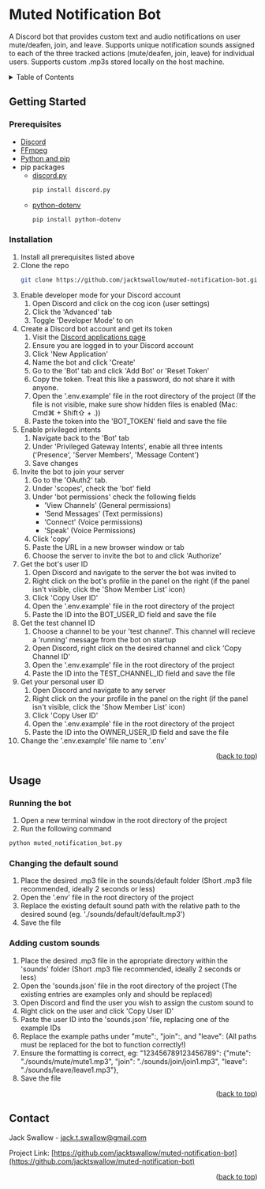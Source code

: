 <a id="readme-top"></a>
# Muted Notification Bot
A Discord bot that provides custom text and audio notifications on user mute/deafen, join, and leave. Supports unique notification sounds assigned to each of the three tracked actions (mute/deafen, join, leave) for individual users. Supports custom .mp3s stored locally on the host machine.

<!-- TABLE OF CONTENTS -->
<details>
  <summary>Table of Contents</summary>
  <ol>
    <li>
      <a href="#getting-started">Getting Started</a>
      <ul>
        <li><a href="#prerequisites">Prerequisites</a></li>
        <li><a href="#installation">Installation</a></li>
      </ul>
    </li>
    <li><a href="#usage">Usage</a></li>
    <li><a href="#contact">Contact</a></li>
  </ol>
</details>

<!-- GETTING STARTED -->
## Getting Started

### Prerequisites
* [Discord](https://discord.com/)
* [FFmpeg](https://www.gyan.dev/ffmpeg/builds/)
* [Python and pip](https://packaging.python.org/en/latest/tutorials/installing-packages/)
* pip packages
  * [discord.py](https://discordpy.readthedocs.io/en/stable/intro.html)
    ```sh
    pip install discord.py
    ```
  * [python-dotenv](https://pypi.org/project/python-dotenv/)
    ```sh
    pip install python-dotenv
    ```

### Installation

1. Install all prerequisites listed above
2. Clone the repo
   ```sh
   git clone https://github.com/jacktswallow/muted-notification-bot.git
   ```
3. Enable developer mode for your Discord account
    1. Open Discord and click on the cog icon (user settings)
    2. Click the 'Advanced' tab
    3. Toggle 'Developer Mode' to on
4. Create a Discord bot account and get its token
    1. Visit the [Discord applications page](https://discord.com/developers/applications)
    2. Ensure you are logged in to your Discord account
    3. Click 'New Application'
    4. Name the bot and click 'Create'
    5. Go to the 'Bot' tab and click 'Add Bot' or 'Reset Token'
    6. Copy the token. Treat this like a password, do not share it with anyone.
    7. Open the '.env.example' file in the root directory of the project (If the file is not visible, make sure show hidden files is enabled (Mac: Cmd⌘ + Shift⇧ + .))
    8. Paste the token into the 'BOT_TOKEN' field and save the file
5. Enable privileged intents
    1. Navigate back to the 'Bot' tab
    2. Under 'Privileged Gateway Intents', enable all three intents ('Presence', 'Server Members', 'Message Content')
    3. Save changes
6. Invite the bot to join your server
    1. Go to the 'OAuth2' tab.
    2. Under 'scopes', check the 'bot' field
    3. Under 'bot permissions' check the following fields
        * 'View Channels' (General permissions)
        * 'Send Messages' (Text permissions)
        * 'Connect' (Voice permissions)
        * 'Speak' (Voice Permissions)
    4. Click 'copy'
    5. Paste the URL in a new browser window or tab
    6. Choose the server to invite the bot to and click 'Authorize'
7. Get the bot's user ID
    1. Open Discord and navigate to the server the bot was invited to
    2. Right click on the bot's profile in the panel on the right (if the panel isn't visible, click the 'Show Member List' icon)
    3. Click 'Copy User ID'
    4. Open the '.env.example' file in the root directory of the project
    5. Paste the ID into the BOT_USER_ID field and save the file 
8. Get the test channel ID
    1. Choose a channel to be your 'test channel'. This channel will recieve a 'running' message from the bot on startup
    2. Open Discord, right click on the desired channel and click 'Copy Channel ID'
    3. Open the '.env.example' file in the root directory of the project
    4. Paste the ID into the TEST_CHANNEL_ID field and save the file 
9. Get your personal user ID
    1. Open Discord and navigate to any server
    3. Right click on the your profile in the panel on the right (if the panel isn't visible, click the 'Show Member List' icon)
    4. Click 'Copy User ID'
    5. Open the '.env.example' file in the root directory of the project
    6. Paste the ID into the OWNER_USER_ID field and save the file 
10. Change the '.env.example' file name to '.env'
   
<p align="right">(<a href="#readme-top">back to top</a>)</p>



<!-- USAGE EXAMPLES -->
## Usage

### Running the bot
1. Open a new terminal window in the root directory of the project
2. Run the following command 
```sh
python muted_notification_bot.py
```
### Changing the default sound
1. Place the desired .mp3 file in the sounds/default folder (Short .mp3 file recommended, ideally 2 seconds or less)
2. Open the '.env' file in the root directory of the project
3. Replace the existing default sound path with the relative path to the desired sound (eg. './sounds/default/default.mp3')
4. Save the file
### Adding custom sounds 
1. Place the desired .mp3 file in the apropriate directory within the 'sounds' folder (Short .mp3 file recommended, ideally 2 seconds or less)
2. Open the 'sounds.json' file in the root directory of the project (The existing entries are examples only and should be replaced)
3. Open Discord and find the user you wish to assign the custom sound to
4. Right click on the user and click 'Copy User ID'
5. Paste the user ID into the 'sounds.json' file, replacing one of the example IDs
6. Replace the example paths under "mute":, "join":, and "leave": (All paths must be replaced for the bot to function correctly!)
7. Ensure the formatting is correct, eg: "123456789123456789": {"mute": "./sounds/mute/mute1.mp3", "join": "./sounds/join/join1.mp3", "leave": "./sounds/leave/leave1.mp3"},
8. Save the file

<p align="right">(<a href="#readme-top">back to top</a>)</p>


<!-- CONTACT -->
## Contact
Jack Swallow - jack.t.swallow@gmail.com

Project Link: [https://github.com/jacktswallow/muted-notification-bot](https://github.com/jacktswallow/muted-notification-bot)

<p align="right">(<a href="#readme-top">back to top</a>)</p>

